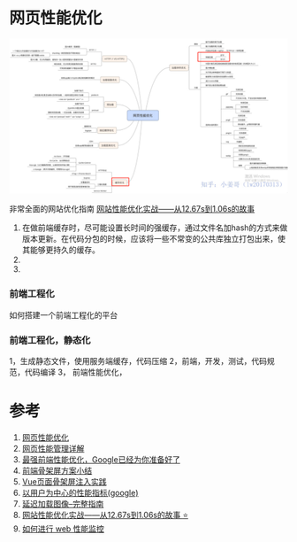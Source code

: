 # 网页性能优化
![img](./assets/load01.png)

非常全面的网站优化指南
[网站性能优化实战——从12.67s到1.06s的故事](https://juejin.im/post/5b6fa8c86fb9a0099910ac91)

1. 在做前端缓存时，尽可能设置长时间的强缓存，通过文件名加hash的方式来做版本更新。在代码分包的时候，应该将一些不常变的公共库独立打包出来，使其能够更持久的缓存。
2. 
3. 


### 前端工程化
如何搭建一个前端工程化的平台

### 前端工程化，静态化
1，生成静态文件，使用服务端缓存，代码压缩
2，前端，开发，测试，代码规范，代码编译
3， 前端性能优化，

# 参考
1. [网页性能优化](https://zhuanlan.zhihu.com/p/36030862)
2. [网页性能管理详解](http://www.ruanyifeng.com/blog/2015/09/web-page-performance-in-depth.html)
3. [最强前端性能优化，Google已经为你准备好了](https://zhuanlan.zhihu.com/p/67134654)
4. [前端骨架屏方案小结](https://segmentfault.com/a/1190000016689372)
5. [Vue页面骨架屏注入实践](https://segmentfault.com/a/1190000014832185)
6. [以用户为中心的性能指标(google)](https://developers.google.com/web/fundamentals/performance/user-centric-performance-metrics)
7. [延迟加载图像–完整指南](https://imagekit.io/blog/lazy-loading-images-complete-guide/)
8. [网站性能优化实战——从12.67s到1.06s的故事 :star:](https://juejin.im/post/5b6fa8c86fb9a0099910ac91)
9. [如何进行 web 性能监控](https://mp.weixin.qq.com/s/7ycHJtq81icA-BtY0WEzXw)

